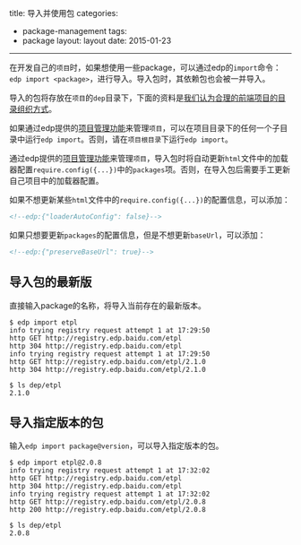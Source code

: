 title: 导入并使用包
categories:
- package-management
tags:
-  package
layout:
    layout
date:
    2015-01-23
---


在开发自己的`项目`时，如果想使用一些package，可以通过edp的`import`命令：`edp import <package>`，进行导入。导入包时，其依赖包也会被一并导入。

导入的包将存放在`项目`的`dep`目录下，下面的资料是[我们认为合理的前端项目的目录组织方式](https://github.com/ecomfe/spec/blob/master/directory.md)。

如果通过edp提供的[项目管理功能](../../../doc/project-management/init-proj/)来管理`项目`，可以在项目目录下的任何一个子目录中运行`edp import`。否则，请在`项目根目录`下运行`edp import`。

通过edp提供的[项目管理功能](../../../doc/project-management/init-proj/)来管理`项目`，导入包时将自动更新`html`文件中的加载器配置`require.config({...})`中的`packages`项。否则，在导入包后需要手工更新自己项目中的加载器配置。

如果不想更新某些`html`文件中的`require.config({...})`的配置信息，可以添加：

```html
<!--edp:{"loaderAutoConfig": false}-->
```

如果只想要更新`packages`的配置信息，但是不想更新`baseUrl`，可以添加：

```html
<!--edp:{"preserveBaseUrl": true}-->
```

## 导入包的最新版

直接输入package的名称，将导入当前存在的最新版本。

```
$ edp import etpl
info trying registry request attempt 1 at 17:29:50
http GET http://registry.edp.baidu.com/etpl
http 304 http://registry.edp.baidu.com/etpl
info trying registry request attempt 1 at 17:29:50
http GET http://registry.edp.baidu.com/etpl/2.1.0
http 304 http://registry.edp.baidu.com/etpl/2.1.0

$ ls dep/etpl
2.1.0
```

## 导入指定版本的包

输入`edp import package@version`，可以导入指定版本的包。

```
$ edp import etpl@2.0.8
info trying registry request attempt 1 at 17:32:02
http GET http://registry.edp.baidu.com/etpl
http 304 http://registry.edp.baidu.com/etpl
info trying registry request attempt 1 at 17:32:02
http GET http://registry.edp.baidu.com/etpl/2.0.8
http 200 http://registry.edp.baidu.com/etpl/2.0.8

$ ls dep/etpl
2.0.8
```